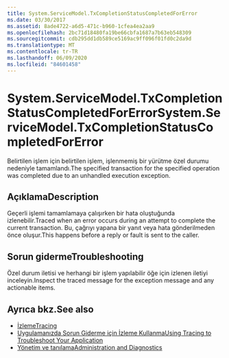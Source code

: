 ```yaml
---
title: System.ServiceModel.TxCompletionStatusCompletedForError
ms.date: 03/30/2017
ms.assetid: 8ade4722-a6d5-471c-b960-1cfea4ea2aa9
ms.openlocfilehash: 2bc71d18480fa19be66cbfa1687a7b63eb548309
ms.sourcegitcommit: cdb295dd1db589ce5169ac9ff096f01fd0c2da9d
ms.translationtype: MT
ms.contentlocale: tr-TR
ms.lasthandoff: 06/09/2020
ms.locfileid: "84601458"
---
```

# <a name="systemservicemodeltxcompletionstatuscompletedforerror"></a><span data-ttu-id="0dcf6-102">System.ServiceModel.TxCompletionStatusCompletedForError</span><span class="sxs-lookup"><span data-stu-id="0dcf6-102">System.ServiceModel.TxCompletionStatusCompletedForError</span></span>
<span data-ttu-id="0dcf6-103">Belirtilen işlem için belirtilen işlem, işlenmemiş bir yürütme özel durumu nedeniyle tamamlandı.</span><span class="sxs-lookup"><span data-stu-id="0dcf6-103">The specified transaction for the specified operation was completed due to an unhandled execution exception.</span></span>  
  
## <a name="description"></a><span data-ttu-id="0dcf6-104">Açıklama</span><span class="sxs-lookup"><span data-stu-id="0dcf6-104">Description</span></span>  
 <span data-ttu-id="0dcf6-105">Geçerli işlemi tamamlamaya çalışırken bir hata oluştuğunda izlenebilir.</span><span class="sxs-lookup"><span data-stu-id="0dcf6-105">Traced when an error occurs during an attempt to complete the current transaction.</span></span> <span data-ttu-id="0dcf6-106">Bu, çağrıyı yapana bir yanıt veya hata gönderilmeden önce oluşur.</span><span class="sxs-lookup"><span data-stu-id="0dcf6-106">This happens before a reply or fault is sent to the caller.</span></span>  
  
## <a name="troubleshooting"></a><span data-ttu-id="0dcf6-107">Sorun giderme</span><span class="sxs-lookup"><span data-stu-id="0dcf6-107">Troubleshooting</span></span>  
 <span data-ttu-id="0dcf6-108">Özel durum iletisi ve herhangi bir işlem yapılabilir öğe için izlenen iletiyi inceleyin.</span><span class="sxs-lookup"><span data-stu-id="0dcf6-108">Inspect the traced message for the exception message and any actionable items.</span></span>  
  
## <a name="see-also"></a><span data-ttu-id="0dcf6-109">Ayrıca bkz.</span><span class="sxs-lookup"><span data-stu-id="0dcf6-109">See also</span></span>

- [<span data-ttu-id="0dcf6-110">İzleme</span><span class="sxs-lookup"><span data-stu-id="0dcf6-110">Tracing</span></span>](index.md)
- [<span data-ttu-id="0dcf6-111">Uygulamanızda Sorun Giderme için İzleme Kullanma</span><span class="sxs-lookup"><span data-stu-id="0dcf6-111">Using Tracing to Troubleshoot Your Application</span></span>](using-tracing-to-troubleshoot-your-application.md)
- [<span data-ttu-id="0dcf6-112">Yönetim ve tanılama</span><span class="sxs-lookup"><span data-stu-id="0dcf6-112">Administration and Diagnostics</span></span>](../index.md)
